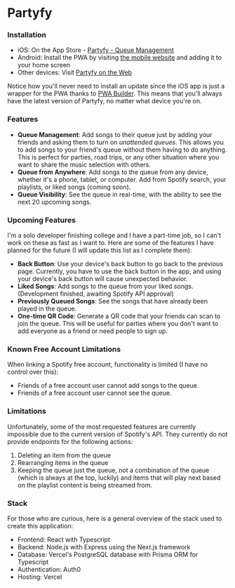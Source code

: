 # Partyfy

### Installation
- iOS: On the App Store - [Partyfy - Queue Management](https://apps.apple.com/us/app/partyfy-queue-management/id6463042237)
- Android: Install the PWA by visiting [the mobile website](https://partyfy.mattvandenberg.com/) and adding it to your home screen
- Other devices: Visit [Partyfy on the Web](https://partyfy.mattvandenberg.com/)

Notice how you'll never need to install an update since the iOS app is just a wrapper for the PWA thanks to [PWA Builder](https://www.pwabuilder.com/). This means that you'll always have the latest version of Partyfy, no matter what device you're on.

### Features
- **Queue Management**: Add songs to their queue just by adding your friends and asking them to turn on *unattended queues*. This allows you to add songs to your friend's queue without them having to do anything. This is perfect for parties, road trips, or any other situation where you want to share the music selection with others.
- **Queue from Anywhere**: Add songs to the queue from any device, whether it's a phone, tablet, or computer. Add from Spotify search, your playlists, or liked songs (coming soon). 
- **Queue Visibility**: See the queue in real-time, with the ability to see the next 20 upcoming songs.

### Upcoming Features
I'm a solo developer finishing college and I have a part-time job, so I can't work on these as fast as I want to. Here are some of the features I have planned for the future (I will update this list as I complete them):
- **Back Button**: Use your device's back button to go back to the previous page. Currently, you have to use the back button in the app, and using your device's back button will cause unexpected behavior.
- **Liked Songs**: Add songs to the queue from your liked songs. (Development finished, awaiting Spotify API approval)
- **Previously Queued Songs**: See the songs that have already been played in the queue.
- **One-time QR Code**: Generate a QR code that your friends can scan to join the queue. This will be useful for parties where you don't want to add everyone as a friend or need people to sign up.

### Known Free Account Limitations
When linking a Spotify free account, functionality is limited (I have no control over this):
- Friends of a free account user cannot add songs to the queue.
- Friends of a free account user cannot see the queue.

### Limitations
Unfortunately, some of the most requested features are currently impossible due to the current version of Spotify's API. They currently do not provide endpoints for the following actions:
1. Deleting an item from the queue
2. Rearranging items in the queue
3. Keeping the queue just the queue, not a combination of the queue (which is always at the top, luckily) and items that will play next based on the playlist content is being streamed from.

### Stack
For those who are curious, here is a general overview of the stack used to create this application:
- Frontend: React with Typescript
- Backend: Node.js with Express using the Next.js framework
- Database: Vercel's PostgreSQL database with Prisma ORM for Typescript
- Authentication: Auth0
- Hosting: Vercel
